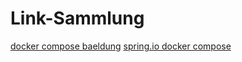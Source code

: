 # Link-Sammlung

<seealso>
<category ref="external">
    <a href="https://www.baeldung.com/docker-compose-support-spring-boot">docker compose baeldung</a>
    <a href="https://docs.spring.io/spring-boot/docs/current-SNAPSHOT/reference/htmlsingle/#features.docker-compose">spring.io docker compose</a>
</category>
</seealso>
